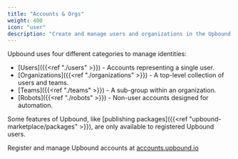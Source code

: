 ```yaml
---
title: "Accounts & Orgs"
weight: 400
icon: "user"
description: "Create and manage users and organizations in the Upbound Console."
---
```


Upbound uses four different categories to manage identities: 

- [Users]({{<ref "./users" >}}) - Accounts representing a single user.
- [Organizations]({{<ref "./organizations" >}}) - A top-level collection of
  users and teams. 
- [Teams]({{<ref "./teams" >}}) - A sub-group within an organization. 
- [Robots]({{<ref "./robots" >}}) - Non-user accounts designed for
  automation.

Some features of Upbound, like [publishing packages]({{<ref "upbound-marketplace/packages" >}}), are only available to registered Upbound users.

Register and manage Upbound accounts at [accounts.upbound.io](https://accounts.upbound.io)
